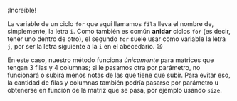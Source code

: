 ¡Increíble!

La variable de un ciclo `for` que aquí llamamos `fila` lleva el nombre de, simplemente, la letra `i`. Como también es común **anidar** ciclos `for` (es decir, tener uno dentro de otro), el segundo `for` suele usar como variable la letra `j`, por ser la letra siguiente a la `i` en el abecedario. :satisfied:

En este caso, nuestro método funciona *únicamente* para matrices que tengan 3 filas y 4 columnas; si le pasamos otra por parámetro, no funcionará o subirá menos notas de las que tiene que subir. Para evitar eso, la cantidad de filas y columnas también podría pasarse por parámetro u obtenerse en función de la matriz que se pasa, por ejemplo usando `size`.